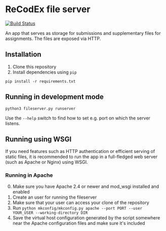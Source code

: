 # ReCodEx file server
[![Build 
Status](https://img.shields.io/travis/ReCodEx/fileserver/master.svg?label=Build%20status)](https://travis-ci.org/ReCodEx/fileserver)

An app that serves as storage for submissions and supplementary files for 
assignments. The files are exposed via HTTP.

## Installation

1. Clone this repository
2. Install dependencies using `pip`
```
pip install -r requirements.txt
```

## Running in development mode

```
python3 fileserver.py runserver
```

Use the `--help` switch to find how to set e.g. port on which the server 
listens.

## Running using WSGI

If you need features such as HTTP authentication or efficient serving of static 
files, it is recommended to run the app in a full-fledged web server (such as 
Apache or Nginx) using WSGI.

### Running in Apache

0. Make sure you have Apache 2.4 or newer and mod_wsgi installed and enabled
1. Create an user for running the fileserver
2. Make sure that your user can access your clone of the repository
3. Run `python mkconfig/mkconfig.py apache --port PORT --user YOUR_USER --working-directory DIR`
4. Save the virtual host configuration generated by the script somewhere near the Apache configuration files
   and make sure it's included

